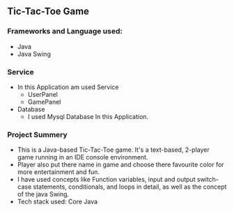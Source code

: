 ## Tic-Tac-Toe Game 
### Frameworks and Language used:
* Java
* Java Swing

### Service
  * In this Application am used Service
    * UserPanel
    * GamePanel
* Database
  * I used Mysql Database In this Application.


### Project Summery

* This is a Java-based Tic-Tac-Toe game. It's a text-based, 2-player game running in an IDE console environment.
* Player also put there name in game and choose there favourite color for more entertainment and fun. 
* I have used concepts like Function variables, input and output switch-case statements, conditionals, and loops in
  detail, as well as the concept of the java Swing.
* Tech stack used: Core Java
